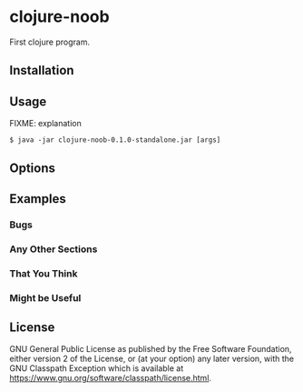 # clojure-noob

First clojure program.

## Installation


## Usage

FIXME: explanation

    $ java -jar clojure-noob-0.1.0-standalone.jar [args]

## Options


## Examples


### Bugs


### Any Other Sections
### That You Think
### Might be Useful

## License

GNU General Public License as published by the Free Software Foundation, 
either version 2 of the License, or (at your option) any later version, 
with the GNU Classpath Exception which is available
at https://www.gnu.org/software/classpath/license.html.

